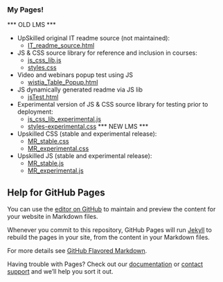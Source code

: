 ### My Pages!
*** OLD LMS ***
- UpSkilled original IT readme source (not maintained):
    - [IT_readme_source.html](https://skeksalot.github.io/UpSkillage/IT_readme_source.html)
- JS & CSS source library for reference and inclusion in courses:
    - [js_css_lib.js](https://skeksalot.github.io/UpSkillage/js_css_lib.js)
    - [styles.css](https://skeksalot.github.io/UpSkillage/styles.css)
- Video and webinars popup test using JS
    - [wistia_Table_Popup.html](https://skeksalot.github.io/UpSkillage/wistia_Table_Popup.html)
- JS dynamically generated readme via JS lib
    - [jsTest.html](https://skeksalot.github.io/UpSkillage/jsTest.html)
- Experimental version of JS & CSS source library for testing prior to deployment:
    - [js_css_lib_experimental.js](https://skeksalot.github.io/UpSkillage/js_css_lib_experimental.js)
    - [styles-experimental.css](https://skeksalot.github.io/UpSkillage/styles_experimental.css)
*** NEW LMS ***
- Upskilled CSS (stable and experimental release):
    - [MR_stable.css](https://skeksalot.github.io/UpSkillage/MoodleRooms/MR_stable.css)
    - [MR_experimental.css](https://skeksalot.github.io/UpSkillage/MoodleRooms/MR_experimental.css)
- Upskilled JS (stable and experimental release):
    - [MR_stable.js](https://skeksalot.github.io/UpSkillage/MoodleRooms/MR_stable.js)
    - [MR_experimental.js](https://skeksalot.github.io/UpSkillage/MoodleRooms/MR_experimental.js)
    

## Help for GitHub Pages

You can use the [editor on GitHub](https://github.com/Skeksalot/UpSkillage/edit/master/README.md) to maintain and preview the content for your website in Markdown files.

Whenever you commit to this repository, GitHub Pages will run [Jekyll](https://jekyllrb.com/) to rebuild the pages in your site, from the content in your Markdown files.

For more details see [GitHub Flavored Markdown](https://guides.github.com/features/mastering-markdown/).

Having trouble with Pages? Check out our [documentation](https://help.github.com/categories/github-pages-basics/) or [contact support](https://github.com/contact) and we’ll help you sort it out.
